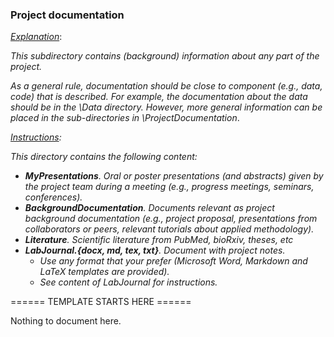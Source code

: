 ### Project documentation



<u>*Explanation*</u>:

*This subdirectory contains (background) information about any part of the project.* 



*As a general rule, documentation should be close to component (e.g., data, code) that is described. For example, the documentation about the data should be in the \Data directory. However, more general information can be placed in the sub-directories in \ProjectDocumentation*.



*<u>Instructions</u>:* 

*This directory contains the following content:*

- ***MyPresentations**. Oral or poster presentations (and abstracts) given by the project team during a meeting (e.g., progress meetings, seminars, conferences).*
- ***BackgroundDocumentation**. Documents relevant as project background documentation (e.g., project proposal, presentations from collaborators or peers, relevant tutorials about applied methodology).*
- ***Literature**. Scientific literature from PubMed, bioRxiv, theses, etc*
- ***LabJournal.{docx, md, tex, txt}**. Document with project notes.*
  - *Use any format that your prefer (Microsoft Word, Markdown and LaTeX templates are provided).*
  - *See content of LabJournal for instructions.*



====== TEMPLATE STARTS HERE ======

Nothing to document here.
